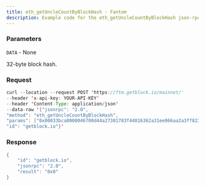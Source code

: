 ```yaml
---
title: eth_getUncleCountByBlockHash - Fantom
description: Example code for the eth_getUncleCountByBlockHash json-rpc method. Сomplete guide on how to use eth_getUncleCountByBlockHash json-rpc in GetBlock.io Web3 documentation.
---
```


### Parameters


`DATA` - None

32-byte block hash.

### Request

``` java
curl --location --request POST 'https://ftm.getblock.io/mainnet/' 
--header 'x-api-key: YOUR-API-KEY' 
--header 'Content-Type: application/json' 
--data-raw '{"jsonrpc": "2.0",
"method": "eth_getUncleCountByBlockHash",
"params": ["0x00033bca0000046700d44a27301783f44016362a31ee066aa2a3ff82350783a9"],
"id": "getblock.io"}'
```

###  Response

``` java
{
    "id": "getblock.io",
    "jsonrpc": "2.0",
    "result": "0x0"
}
```

